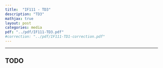 ```yaml
---
title:  "IF111 - TD3"
description: "TD3"
mathjax: true
layout: post
categories: media
pdf: "../pdf/IF111-TD3.pdf"
#correction: "../pdf/IF111-TD1-correction.pdf"
---
```


---

## TODO
